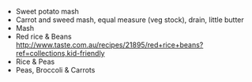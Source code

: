 * Sweet potato mash
* Carrot and sweed mash, equal measure (veg stock), drain, little butter
* Mash
* Red rice & Beans http://www.taste.com.au/recipes/21895/red+rice+beans?ref=collections,kid-friendly
* Rice & Peas
* Peas, Broccoli & Carrots
